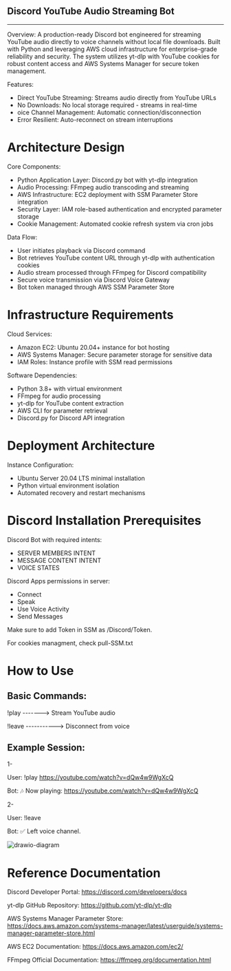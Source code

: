 Discord YouTube Audio Streaming Bot
-----------------------------------
-----------------------------------

Overview:
A production-ready Discord bot engineered for streaming YouTube audio directly to voice channels without local file downloads. Built with Python and leveraging AWS cloud infrastructure for enterprise-grade reliability and security. The system utilizes yt-dlp with YouTube cookies for robust content access and AWS Systems Manager for secure token management.

Features:
- Direct YouTube Streaming: Streams audio directly from YouTube URLs
- No Downloads: No local storage required - streams in real-time
- oice Channel Management: Automatic connection/disconnection
- Error Resilient: Auto-reconnect on stream interruptions

Architecture Design
=================
Core Components:
- Python Application Layer: Discord.py bot with yt-dlp integration
- Audio Processing: FFmpeg audio transcoding and streaming
- AWS Infrastructure: EC2 deployment with SSM Parameter Store integration
- Security Layer: IAM role-based authentication and encrypted parameter storage
- Cookie Management: Automated cookie refresh system via cron jobs

Data Flow:
- User initiates playback via Discord command
- Bot retrieves YouTube content URL through yt-dlp with authentication cookies
- Audio stream processed through FFmpeg for Discord compatibility
- Secure voice transmission via Discord Voice Gateway
- Bot token managed through AWS SSM Parameter Store

Infrastructure Requirements
==========================
Cloud Services:
- Amazon EC2: Ubuntu 20.04+ instance for bot hosting
- AWS Systems Manager: Secure parameter storage for sensitive data
- IAM Roles: Instance profile with SSM read permissions

Software Dependencies:
- Python 3.8+ with virtual environment
- FFmpeg for audio processing
- yt-dlp for YouTube content extraction
- AWS CLI for parameter retrieval
- Discord.py for Discord API integration

Deployment Architecture
=====================
Instance Configuration:
- Ubuntu Server 20.04 LTS minimal installation
- Python virtual environment isolation
- Automated recovery and restart mechanisms


Discord Installation Prerequisites
=================================

Discord Bot with required intents:

- SERVER MEMBERS INTENT
- MESSAGE CONTENT INTENT
- VOICE STATES

Discord Apps permissions in server:
- Connect
- Speak
- Use Voice Activity
- Send Messages

Make sure to add Token in SSM as /Discord/Token.
 
For cookies managment, check pull-SSM.txt

How to Use
==========

Basic Commands:
--------------
!play <url>	-------> Stream YouTube audio

!leave	-----------> Disconnect from voice	

Example Session:
---------------
1-

User: !play https://youtube.com/watch?v=dQw4w9WgXcQ

Bot: 🎶 Now playing: https://youtube.com/watch?v=dQw4w9WgXcQ

2-


User: !leave

Bot: ✅ Left voice channel.


![drawio-diagram](https://i.postimg.cc/mZdptSYq/YT-audio-stream-discord-drawio.png)


Reference Documentation
======================
Discord Developer Portal: https://discord.com/developers/docs

yt-dlp GitHub Repository: https://github.com/yt-dlp/yt-dlp

AWS Systems Manager Parameter Store: https://docs.aws.amazon.com/systems-manager/latest/userguide/systems-manager-parameter-store.html

AWS EC2 Documentation: https://docs.aws.amazon.com/ec2/

FFmpeg Official Documentation: https://ffmpeg.org/documentation.html